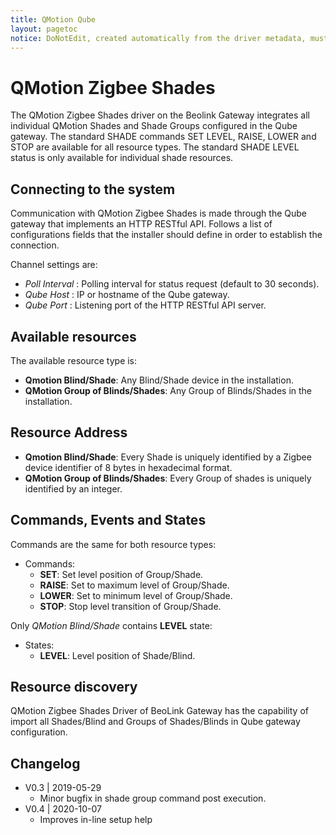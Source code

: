 ```yaml
---
title: QMotion Qube
layout: pagetoc
notice: DoNotEdit, created automatically from the driver metadata, must be updated on the driver itself
---
```

# QMotion Zigbee Shades

The QMotion Zigbee Shades driver on the Beolink Gateway integrates all individual QMotion Shades and Shade Groups configured in the Qube gateway. 
The standard SHADE commands SET LEVEL, RAISE, LOWER and STOP are available for all resource types. 
The standard SHADE LEVEL status is only available for individual shade resources. 

## Connecting to the system

Communication with QMotion Zigbee Shades is made through the Qube gateway that implements an HTTP RESTful API. 
Follows a list of configurations fields that the installer should define in order to establish the connection.

Channel settings are:
* _Poll Interval_ : Polling interval for status request (default to 30 seconds).
* _Qube Host_ : IP or hostname of the Qube gateway.
* _Qube Port_ : Listening port of the HTTP RESTful API server.

## Available resources

The available resource type is:
* **Qmotion Blind/Shade**: Any Blind/Shade device in the installation.
* **QMotion Group of Blinds/Shades**: Any Group of Blinds/Shades in the installation.

## Resource Address

* **Qmotion Blind/Shade**: Every Shade is uniquely identified by a Zigbee device identifier of 8 bytes in hexadecimal format.
* **QMotion Group of Blinds/Shades**: Every Group of shades is uniquely identified by an integer.

## Commands, Events and States

Commands are the same for both resource types:
* Commands:
  - **SET**: Set level position of Group/Shade.
  - **RAISE**: Set to maximum level of Group/Shade.
  - **LOWER**: Set to minimum level of Group/Shade.
  - **STOP**: Stop level transition of Group/Shade.

Only *QMotion Blind/Shade* contains **LEVEL** state:
* States:
  - **LEVEL**: Level position of Shade/Blind.

## Resource discovery

QMotion Zigbee Shades Driver of BeoLink Gateway has the capability of import all Shades/Blind and Groups of Shades/Blinds in Qube gateway configuration. 

Changelog
---------
   - V0.3 | 2019-05-29
      - Minor bugfix in shade group command post execution.
   - V0.4 | 2020-10-07
      - Improves in-line setup help
